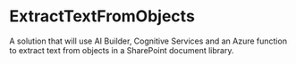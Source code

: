 # ExtractTextFromObjects
A solution that will use AI Builder, Cognitive Services and an Azure function to extract text from objects in a SharePoint document library.
